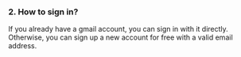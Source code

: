 ### 2. How to sign in?
If you already have a gmail account, you can sign in with it directly. Otherwise, you can sign up a new account for free with a valid email address.

